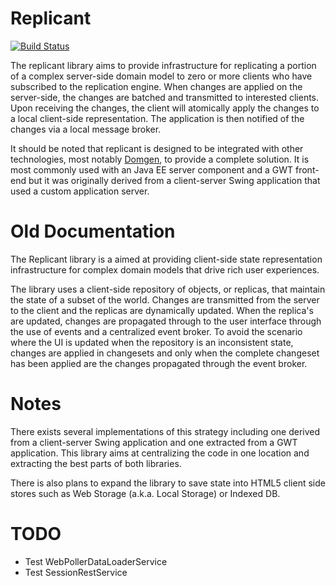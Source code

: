 # Replicant

[![Build Status](https://secure.travis-ci.org/realityforge/replicant.png?branch=master)](http://travis-ci.org/realityforge/replicant)

The replicant library aims to provide infrastructure for replicating a portion of a complex server-side
domain model to zero or more clients who have subscribed to the replication engine. When changes are
applied on the server-side, the changes are batched and transmitted to interested clients. Upon receiving
the changes, the client will atomically apply the changes to a local client-side representation. The
application is then notified of the changes via a local message broker.

It should be noted that replicant is designed to be integrated with other technologies, most notably
[Domgen](https://github.com/realityforge/domgen), to provide a complete solution. It is most commonly
used with an Java EE server component and a GWT front-end but it was originally derived from a client-server
Swing application that used a custom application server.

# Old Documentation

The Replicant library is a aimed at providing client-side state representation infrastructure for complex domain models that drive rich user experiences.

The library uses a client-side repository of objects, or replicas, that maintain the state of a subset of the world. Changes are transmitted from the server to the client and the replicas are dynamically updated. When the replica's are updated, changes are propagated through to the user interface through the use of events and a centralized event broker. To avoid the scenario where the UI is updated when the repository is an inconsistent state, changes are applied in changesets and only when the complete changeset has been applied are the changes propagated through the event broker.

# Notes

There exists several implementations of this strategy including one derived from a client-server Swing application and one extracted from a GWT application. This library aims at centralizing the code in one location and extracting the best parts of both libraries.

There is also plans to expand the library to save state into HTML5 client side stores such as Web Storage (a.k.a. Local Storage) or Indexed DB.

# TODO

* Test WebPollerDataLoaderService
* Test SessionRestService
